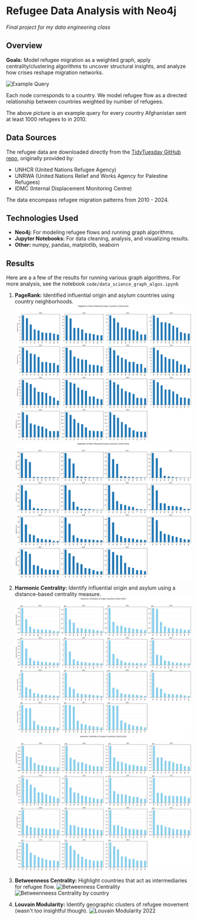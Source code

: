 # Refugee Data Analysis with Neo4j

*Final project for my data engineering class*

## Overview
**Goals:** Model refugee migration as a weighted graph, apply centrality/clustering algorithms to uncover structural insights, and analyze how crises reshape migration networks.

![Example Query](afg_graph.png)

Each node corresponds to a country. We model refugee flow as a directed relationship between countries weighted by number of refugees.

The above picture is an example query for every country Afghanistan sent at least 1000 refugees to in 2010. 
## Data Sources
The refugee data are downloaded directly from the [TidyTuesday GitHub repo](https://github.com/rfordatascience/tidytuesday/tree/main/data/2023/2023-08-22), originally provided by:

- UNHCR (United Nations Refugee Agency)
- UNRWA (United Nations Relief and Works Agency for Palestine Refugees)
- IDMC (Internal Displacement Monitoring Centre)

The data encompass refugee migration patterns from 2010 - 2024.

## Technologies Used
- **Neo4j:** For modeling refugee flows and running graph algorithms.
- **Jupyter Notebooks:** For data cleaning, analysis, and visualizing results.
- **Other:** numpy, pandas, matplotlib, seaborn 

## Results

Here are a a few of the results for running various graph algorithms. For more analysis, see the notebook ```code/data_science_graph_algos.ipynb```

1. **PageRank:** Identified influential origin and asylum countries using country neighborhoods.
![PageRank Origin](images/pagerank_origin.png)
![PageRank Asylum](images/pagerank_asylum.png)

2. **Harmonic Centrality:** Identify influential origin and asylum using a distance-based centrality measure.
![Harmonic Origin](images/harmonic_origin.png)
![Harmonic Asylum](images/harmonic_asylum.png)

3. **Betweenness Centrality:** Highlight countries that act as intermediaries for refugee flow.
![Betweenness Centrality](betweenness_centrality.png)
![Betweenneess Centrality by country](betweenness_centrality_country.png)

4. **Louvain Modularity:** Identify geographic clusters of refugee movement (wasn't too insightful though).
![Louvain Modularity 2022](louvain_modularity_2022.png)
